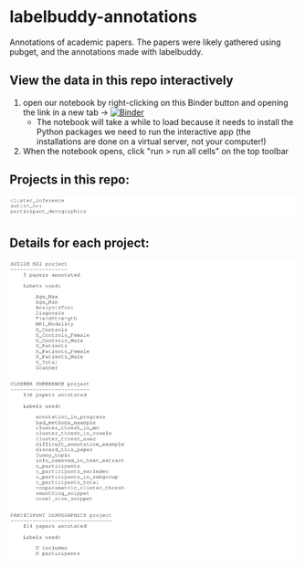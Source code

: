 # labelbuddy-annotations
Annotations of academic papers. The papers were likely gathered using pubget, and the annotations made with labelbuddy.

## View the data in this repo interactively
1) open our notebook by right-clicking on this Binder button and opening the link in a new tab -> [![Binder](https://mybinder.org/badge_logo.svg)](https://mybinder.org/v2/gh/neurodatascience/labelbuddy-annotations/HEAD?labpath=examples%2Fdash_data_viewer__for_binder_2.ipynb) 
   - The notebook will take a while to load because it needs to install the Python packages we need to run the interactive app (the installations are done on a virtual server, not your computer!)
2) When the notebook opens, click "run > run all cells" on the top toolbar

## Projects in this repo:
![](examples/figures/document_from_projects.png)


## Details for each project:
![](examples/figures/projects_summary.png)


